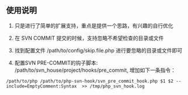 ## 使用说明
1. 只是进行了简单的扩展支持，重点是提供一个思路，有兴趣的自行优化

2. 在 SVN COMMIT 提交的时候，支持忽略不希望检查的目录或文件

3. 找到配置文件 /path/to/config/skip.file.php 进行要忽略的目录或文件即可

4. 配置SVN PRE-COMMIT的钩子脚本: /path/to/svn_house/project/hooks/pre_commit, 增加如下一条指令：

```
/path/to/php /path/to/php-svn-hook/svn_pre_commit_hook.php $1 $2 --include=EmptyComment:Syntax  >> /tmp/php_svn_hook.log
```

